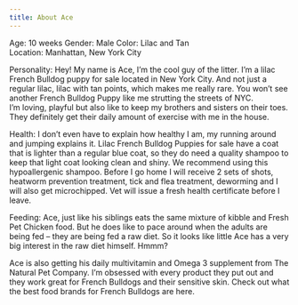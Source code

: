 ```yaml
---
title: About Ace
---
```


Age: 10 weeks
Gender: Male
Color: Lilac and Tan	 
Location: Manhattan, New York City

Personality: Hey! My name is Ace, I’m the cool guy of the litter. 
I’m a lilac French Bulldog puppy for sale located in New York City. And not just a regular lilac, lilac with tan points, which makes me really rare. 
You won’t see another French Bulldog Puppy like me strutting the streets of NYC.  
I’m loving, playful but also like to keep my brothers and sisters on their toes. They definitely get their daily amount of exercise with me in the house.

Health: I don’t even have to explain how healthy I am, my running around and jumping explains it. 
Lilac French Bulldog Puppies for sale have a coat that is lighter than a regular blue coat, so they do need a quality shampoo to keep that light coat looking clean and shiny. 
We recommend using this hypoallergenic shampoo. 
Before I go home I will receive 2 sets of shots, heatworm prevention treatment, tick and flea treatment, deworming and I will also get microchipped. 
Vet will issue a fresh health certificate before I leave.
 

Feeding: Ace, just like his siblings eats the same mixture of kibble and Fresh Pet Chicken food. 
But he does like to pace around when the adults are being fed – they are being fed a raw diet. So it looks like little Ace has a very big interest in the raw diet himself. Hmmm?

Ace is also getting his daily multivitamin and Omega 3 supplement from The Natural Pet Company. I’m obsessed with every product they put out and they work great for French Bulldogs and their sensitive skin.
Check out what the best food brands for French Bulldogs are here.	


